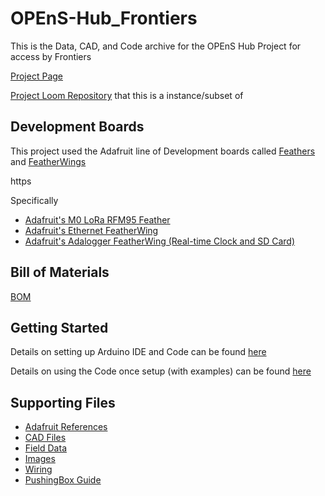 # OPEnS-Hub_Frontiers
This is the Data, CAD, and Code archive for the OPEnS Hub Project for access by Frontiers

[Project Page](http://www.open-sensing.org/lora-hub)

[Project Loom Repository](https://github.com/OPEnSLab-OSU/InternetOfAg) that this is a instance/subset of 

## Development Boards


This project used the Adafruit line of Development boards called [Feathers](https://www.adafruit.com/feather?gclid=EAIaIQobChMIz5DNofCb4AIVWB6tBh2Vhga1EAAYASAAEgLMxPD_BwE) and [FeatherWings](https://www.adafruit.com/category/814)

https

Specifically 
* [Adafruit's M0 LoRa RFM95 Feather](https://www.adafruit.com/product/3178) 
* [Adafruit's Ethernet FeatherWing ](https://www.adafruit.com/product/3201) 
* [Adafruit's Adalogger FeatherWing (Real-time Clock and SD Card)](https://www.adafruit.com/product/2922) 



## Bill of Materials
[BOM](https://github.com/OPEnSLab-OSU/OPEnS-Hub_Frontiers/tree/master/Adafruit%20Reference)


## Getting Started

Details on setting up Arduino IDE and Code can be found [here](https://github.com/OPEnSLab-OSU/OPEnS-Hub_Frontiers/tree/master/Arduino_and_Loom_Setup)

Details on using the Code  once setup (with examples) can be found [here](https://github.com/OPEnSLab-OSU/InternetOfAg/blob/master/ReadMe_Using_Loom.md)

## Supporting Files

- [Adafruit References](https://github.com/OPEnSLab-OSU/OPEnS-Hub_Frontiers/tree/master/Adafruit%20Reference)
- [CAD Files](https://github.com/OPEnSLab-OSU/OPEnS-Hub_Frontiers/tree/master/CAD)
- [Field Data](https://github.com/OPEnSLab-OSU/OPEnS-Hub_Frontiers/tree/master/Field%20Data)
- [Images](https://github.com/OPEnSLab-OSU/OPEnS-Hub_Frontiers/tree/master/Images)
- [Wiring](https://github.com/OPEnSLab-OSU/OPEnS-Hub_Frontiers/tree/master/Wiring)
- [PushingBox Guide](https://github.com/OPEnSLab-OSU/OPEnS-Hub_Frontiers/tree/master/PushingBox)

